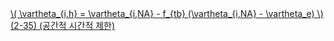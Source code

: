 <a href="/eco2_guide_center/1.%20ECO2%20Logic%20Guide/Hee1_Equation_List.html" class="equation-link" target="_blank" rel="noopener noreferrer">
  \( \vartheta_{i,h} = \vartheta_{i,NA} - f_{tb} (\vartheta_{i,NA} - \vartheta_e) \) <span class="eq-number">(2-35)</span> <span class="note">(공간적 시간적 제한)</span>
</a>
